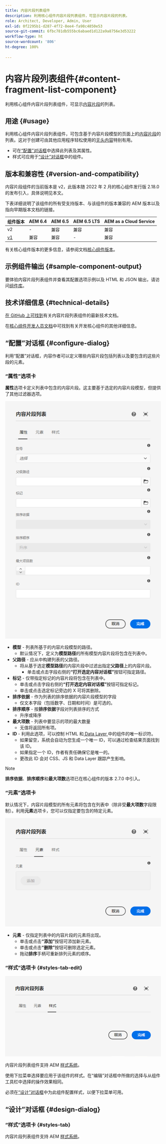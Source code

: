 ```yaml
---
title: 内容片段列表组件
description: 利用核心组件内容片段列表组件，可显示内容片段的列表。
role: Architect, Developer, Admin, User
exl-id: 0f2295b1-d287-4f72-8ee4-fa98c4850e53
source-git-commit: 6fbc781db555bc6abaed1d122a9a8756e3d53222
workflow-type: ht
source-wordcount: '806'
ht-degree: 100%

---
```


# 内容片段列表组件{#content-fragment-list-component}

利用核心组件内容片段列表组件，可显示[内容片段](https://experienceleague.adobe.com/docs/experience-manager-cloud-service/assets/content-fragments/content-fragments.html)的列表。

## 用途 {#usage}

利用核心组件内容片段列表组件，可包含基于内容片段模型的页面上的[内容片段](https://experienceleague.adobe.com/docs/experience-manager-cloud-service/assets/content-fragments/content-fragments.html)的列表。这对于创建可由其他应用程序轻松使用的[无头内容](https://helpx.adobe.com/cn/experience-manager/6-5/sites/developing/user-guide.html?topic=/experience-manager/6-5/sites/developing/morehelp/headless.ug.js)特别有用。

* 可在[“配置”对话框](#configure-dialog)中选择此列表及其属性。
* 样式可应用于[“设计”对话框](#design-dialog)中的组件。

## 版本和兼容性 {#version-and-compatibility}

内容片段组件的当前版本是 v2，此版本随 2022 年 2 月的核心组件发行版 2.18.0 的发布引入，具体说明见本文。

下表详细说明了该组件的所有受支持版本、与该组件的版本兼容的 AEM 版本以及指向早期版本文档的链接。

| 组件版本 | AEM 6.4 | AEM 6.5 | AEM 6.5 LTS | AEM as a Cloud Service |
|---|----|---|---|---|
| v2 | - | 兼容 | 兼容 | 兼容 |
| [v1](v1/content-fragment-list.md) | 兼容 | 兼容 | - | 兼容 |

有关核心组件版本的更多信息，请参阅文档[核心组件版本](/help/versions.md)。

## 示例组件输出 {#sample-component-output}

要体验内容片段列表组件并查看其配置选项示例以及 HTML 和 JSON 输出，请访问[组件库](https://adobe.com/go/aem_cmp_library_cflist_cn)。

## 技术详细信息 {#technical-details}

[在 GitHub 上可找到](https://adobe.com/go/aem_cmp_tech_cflist_v1_cn)有关内容片段列表组件的最新技术文档。

在[核心组件开发人员文档](/help/developing/overview.md)中可找到有关开发核心组件的其他详细信息。

## “配置”对话框 {#configure-dialog}

利用“配置”对话框，内容作者可以定义哪些内容片段包括列表以及要包含的这些片段的元素。

### “属性”选项卡

**属性**&#x200B;选项卡定义列表中包含的内容片段。这主要基于选定的内容片段模型，但提供了其他过滤器选项。

![内容片段列表组件的“编辑”对话框的“属性”选项卡](/help/assets/content-fragment-list-properties.png)

* **模型** - 列表所基于的内容片段模型的路径。
   * 默认情况下，定义为&#x200B;**模型路径**&#x200B;的所有模型内容片段将包含在列表中。
* **父路径** - 应从中构建列表的父路径。
   * 将从基于选定&#x200B;**模型路径**&#x200B;的内容片段中过滤出指定&#x200B;**父路径**&#x200B;上的内容片段。
      * 单击或点击字段右侧的&#x200B;**“打开选定内容对话框”**&#x200B;按钮可指定路径。
* **标记** - 仅带指定标记的内容片段将包含在列表中。
   * 单击或点击字段右侧的&#x200B;**“打开选定内容对话框”**&#x200B;按钮可指定标记。
   * 单击或点击选定标记旁边的 X 可将其删除。
* **排序依据** - 作为列表的排序依据的内容片段模型的字段
   * 仅文本字段（包括数字、日期和时间）是可选的。
* **排序顺序** - 按&#x200B;**排序依据**&#x200B;字段对列表排序的方式
   * 升序或降序
* **最大项数** - 列表中要显示的项的最大数量
   * 无值将返回所有项。
* **ID** - 利用此选项，可以控制 HTML 和[ Data Layer ](/help/developing/data-layer/overview.md)中的组件的唯一标识符。
   * 如果留空，系统会自动为您生成一个唯一 ID，可以通过检查结果页面找到该 ID。
   * 如果指定一个 ID，作者有责任确保它是唯一的。
   * 更改此 ID 会对 CSS、JS 和 Data Layer 跟踪产生影响。

>[!NOTE]
>**排序依据**、**排序顺序**&#x200B;和&#x200B;**最大项数**&#x200B;选项已在核心组件的版本 2.7.0 中引入。

### “元素”选项卡

默认情况下，内容片段模型的所有元素将包含在列表中（除非受&#x200B;**最大项数**&#x200B;字段限制）。利用&#x200B;**元素**&#x200B;选项卡，您可以仅指定要包含的特定元素。

![内容片段列表组件的“编辑”对话框的“元素”选项卡](/help/assets/content-fragment-list-elements.png)

* **元素** - 仅指定列表中的内容片段的元素将出现。
   * 单击或点击&#x200B;**“添加”**&#x200B;按钮可添加新元素。
   * 单击或点击&#x200B;**“删除”**&#x200B;按钮可删除选定元素。
   * 拖动&#x200B;**排序**&#x200B;手柄可重新排列元素的顺序。

### “样式”选项卡 {#styles-tab-edit}

![内容片段列表组件的“编辑”对话框的“样式”选项卡](/help/assets/content-fragment-list-styles.png)

内容片段列表组件支持 AEM [样式系统](/help/get-started/authoring.md#component-styling)。

使用下拉菜单选择要应用于该组件的样式。在“编辑”对话框中所做的选择与从组件工具栏中选择的操作效果相同。

必须在[“设计”对话框](#design-dialog)中为此组件配置样式，以便下拉菜单可用。

## “设计”对话框 {#design-dialog}

### “样式”选项卡 {#styles-tab}

内容片段列表组件支持 AEM [样式系统](/help/get-started/authoring.md#component-styling)。
